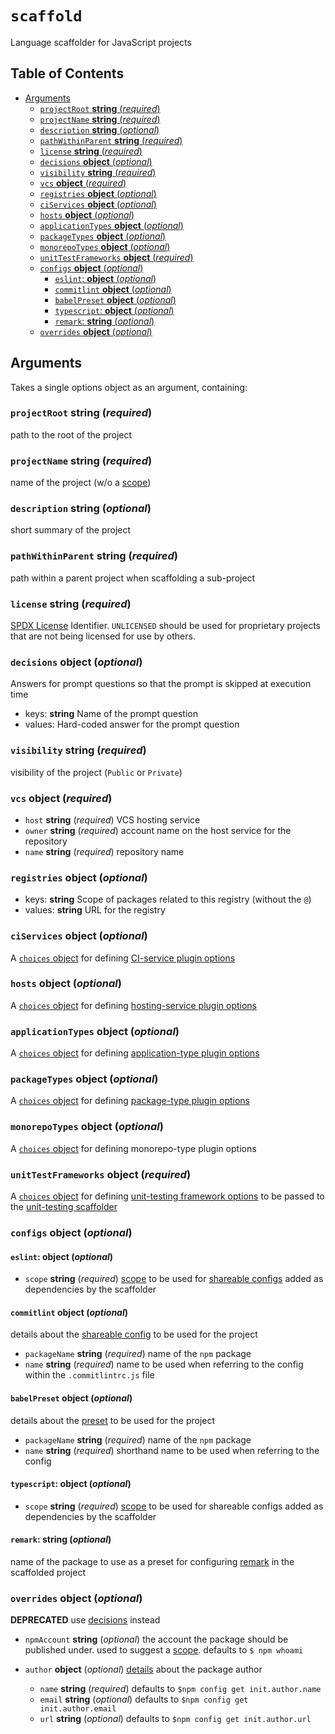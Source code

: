 # `scaffold`

Language scaffolder for JavaScript projects

## Table of Contents

* [Arguments](#arguments)
  * [`projectRoot` __string__ (_required_)](#projectroot-string-required)
  * [`projectName` __string__ (_required_)](#projectname-string-required)
  * [`description` __string__ (_optional_)](#description-string-optional)
  * [`pathWithinParent` __string__ (_required_)](#pathwithinparent-string-required)
  * [`license` __string__ (_required_)](#license-string-required)
  * [`decisions` __object__ (_optional_)](#decisions-object-optional)
  * [`visibility` __string__ (_required_)](#visibility-string-required)
  * [`vcs` __object__ (_required_)](#vcs-object-required)
  * [`registries` __object__ (_optional_)](#registries-object-optional)
  * [`ciServices` __object__ (_optional_)](#ciservices-object-optional)
  * [`hosts` __object__ (_optional_)](#hosts-object-optional)
  * [`applicationTypes` __object__ (_optional_)](#applicationtypes-object-optional)
  * [`packageTypes` __object__ (_optional_)](#packagetypes-object-optional)
  * [`monorepoTypes` __object__ (_optional_)](#monorepotypes-object-optional)
  * [`unitTestFrameworks` __object__ (_required_)](#unittestframeworks-object-required)
  * [`configs` __object__ (_optional_)](#configs-object-optional)
    * [`eslint`: __object__ (_optional_)](#eslint-object-optional)
    * [`commitlint` __object__ (_optional_)](#commitlint-object-optional)
    * [`babelPreset` __object__ (_optional_)](#babelpreset-object-optional)
    * [`typescript`: __object__ (_optional_)](#typescript-object-optional)
    * [`remark`: __string__ (_optional_)](#remark-string-optional)
  * [`overrides` __object__ (_optional_)](#overrides-object-optional)

## Arguments

Takes a single options object as an argument, containing:

### `projectRoot` __string__ (_required_)

path to the root of the project

### `projectName` __string__ (_required_)

name of the project (w/o a [scope](https://docs.npmjs.com/misc/scope))

### `description` __string__ (_optional_)

short summary of the project

### `pathWithinParent` __string__ (_required_)

path within a parent project when scaffolding a sub-project

### `license` __string__ (_required_)

[SPDX License](https://spdx.org/licenses/) Identifier.
`UNLICENSED` should be used for proprietary projects that are not being
licensed for use by others.

### `decisions` __object__ (_optional_)

Answers for prompt questions so that the prompt is skipped at execution time

* keys: __string__ Name of the prompt question
* values: Hard-coded answer for the prompt question

### `visibility` __string__ (_required_)

visibility of the project (`Public` or `Private`)

### `vcs` __object__ (_required_)

* `host` __string__ (_required_)
  VCS hosting service
* `owner` __string__ (_required_)
  account name on the host service for the repository
* `name` __string__ (_required_)
  repository name

### `registries` __object__ (_optional_)

* keys: __string__ Scope of packages related to this registry (without the `@`)
* values: __string__ URL for the registry

### `ciServices` __object__ (_optional_)

A [`choices` object](https://github.com/form8ion/javascript-core#choices-object-required)
for defining [CI-service plugin options](https://github.com/form8ion/awesome#continuous-integration-services)

### `hosts` __object__ (_optional_)

A [`choices` object](https://github.com/form8ion/javascript-core#choices-object-required)
for defining [hosting-service plugin options](https://github.com/form8ion/awesome#hosts)

### `applicationTypes` __object__ (_optional_)

A [`choices` object](https://github.com/form8ion/javascript-core#choices-object-required)
for defining [application-type plugin options](https://github.com/form8ion/awesome#application-types)

### `packageTypes` __object__ (_optional_)

A [`choices` object](https://github.com/form8ion/javascript-core#choices-object-required)
for defining [package-type plugin options](https://github.com/form8ion/awesome#package-types)

### `monorepoTypes` __object__ (_optional_)

A [`choices` object](https://github.com/form8ion/javascript-core#choices-object-required)
for defining monorepo-type plugin options

### `unitTestFrameworks` __object__ (_required_)

A [`choices` object](https://github.com/form8ion/javascript-core#choices-object-required)
for defining [unit-testing framework options](https://github.com/form8ion/awesome#unit-testing-frameworks)
to be passed to the [unit-testing scaffolder](./scaffold-unit-testing.md)

### `configs` __object__ (_optional_)

#### `eslint`: __object__ (_optional_)

* `scope` __string__ (_required_)
  [scope](https://docs.npmjs.com/misc/scope) to be used for [shareable configs](https://eslint.org/docs/developer-guide/shareable-configs)
  added as dependencies by the scaffolder

#### `commitlint` __object__ (_optional_)

details about the [shareable config](https://marionebl.github.io/commitlint/#/concepts-shareable-config)
to be used for the project

* `packageName` __string__ (_required_)
  name of the `npm` package
* `name` __string__ (_required_)
  name to be used when referring to the config within the `.commitlintrc.js`
  file

#### `babelPreset` __object__ (_optional_)

details about the [preset](https://babeljs.io/docs/plugins/#creating-a-preset)
to be used for the project

* `packageName` __string__ (_required_)
  name of the `npm` package
* `name` __string__ (_required_)
  shorthand name to be used when referring to the config

#### `typescript`: __object__ (_optional_)

* `scope` __string__ (_required_)
  [scope](https://docs.npmjs.com/misc/scope) to be used for shareable configs
  added as dependencies by the scaffolder

#### `remark`: __string__ (_optional_)

name of the package to use as a preset for configuring [remark](https://remark.js.org/)
in the scaffolded project

### `overrides` __object__ (_optional_)

__DEPRECATED__ use [decisions](#decisions-object-optional) instead

* `npmAccount` __string__ (_optional_)
  the account the package should be published under. used to suggest a
  [scope](https://docs.npmjs.com/misc/scope). defaults to `$ npm whoami`
* `author` __object__ (_optional_)
  [details](https://docs.npmjs.com/files/package.json#people-fields-author-contributors)
  about the package author

  * `name` __string__ (_required_) defaults to `$npm config get init.author.name`
  * `email` __string__ (_optional_) defaults to `$npm config get init.author.email`
  * `url` __string__ (_optional_) defaults to `$npm config get init.author.url`
